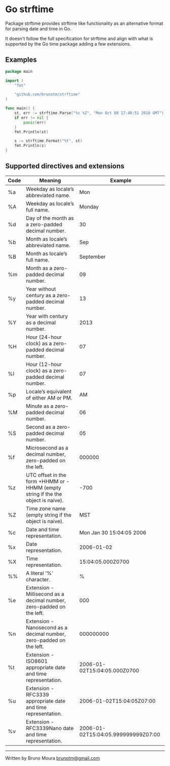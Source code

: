 # Go strftime
Package strftime provides strftime like functionality as an alternative format for parsing date and time in Go.

It doesn't follow the full specification for strftime and align with what is supported by the Go time package adding a few extensions.


## Examples
```go
package main

import (
	"fmt"

	"github.com/brunotm/strftime"
)

func main() {
	st, err := strftime.Parse("%c %Z", "Mon Oct 08 17:48:51 2018 GMT")
	if err != nil {
		panic(err)
	}
	fmt.Println(st)

	s := strftime.Format("%t", st)
	fmt.Println(s)
}
```


## Supported directives and extensions

| Code   | Meaning    | Example|
|-----------|---------|-------|
|%a|   Weekday as locale’s abbreviated name.|   Mon|
|%A|   Weekday as locale’s full name.|  Monday|
|%d|   Day of the month as a zero-padded decimal number.|       30|
|%b|   Month as locale’s abbreviated name.|     Sep|
|%B|   Month as locale’s full name.|    September|
|%m|   Month as a zero-padded decimal number.|  09|
|%y|   Year without century as a zero-padded decimal number.|   13|
|%Y|   Year with century as a decimal number.|  2013|
|%H|   Hour (24-hour clock) as a zero-padded decimal number.|   07|
|%I|   Hour (12-hour clock) as a zero-padded decimal number.|   07|
|%p|   Locale’s equivalent of either AM or PM.| AM|
|%M|   Minute as a zero-padded decimal number.| 06|
|%S|   Second as a zero-padded decimal number.| 05|
|%f|   Microsecond as a decimal number, zero-padded on the left.|       000000|
|%z|   UTC offset in the form +HHMM or -HHMM (empty string if the the object is naive).| -700|
|%Z|   Time zone name (empty string if the object is naive).| MST|
|%c|   Date and time representation.|   Mon Jan 30 15:04:05 2006|
|%x|   Date representation.|    2006-01-02|
|%X|   Time representation.|    15:04:05.000Z0700|
|%%|   A literal '%' character.|        %|
|%e|   Extension - Millisecond as a decimal number, zero-padded on the left.|       000|
|%n|   Extension - Nanosecond as a decimal number, zero-padded on the left.|        000000000|
|%t|   Extension - ISO8601 appropriate date and time representation.| 2006-01-02T15:04:05.000Z0700|
|%u|   Extension - RFC3339 appropriate date and time representation.| 2006-01-02T15:04:05Z07:00|
|%v|   Extension - RFC3339Nano date and time representation.| 2006-01-02T15:04:05.999999999Z07:00|

---------------------------
Written by Bruno Moura <brunotm@gmail.com>